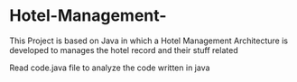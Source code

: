# Hotel-Management- 

This Project is based on Java in which a Hotel Management Architecture is developed to manages the hotel record and their stuff related 

Read code.java file to analyze the code written in java

